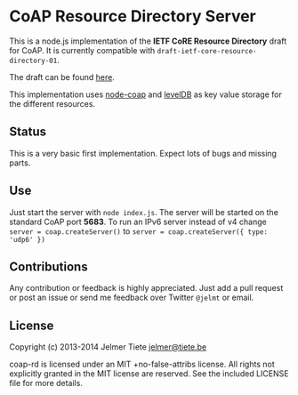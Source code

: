 # CoAP Resource Directory Server

This is a node.js implementation of the **IETF CoRE Resource Directory** draft for CoAP. It is currently compatible with `draft-ietf-core-resource-directory-01`.

The draft can be found [here](http://datatracker.ietf.org/doc/draft-ietf-core-resource-directory/).

This implementation uses [node-coap](https://github.com/mcollina/node-coap) and [levelDB](https://github.com/Level/level) as key value storage for the different resources.

## Status
This is a very basic first implementation. Expect lots of bugs and missing parts.

## Use
Just start the server with `node index.js`. The server will be started on the standard CoAP port **5683**.
To run an IPv6 server instead of v4 change `server = coap.createServer()` to `server = coap.createServer({ type: 'udp6' })`

## Contributions
Any contribution or feedback is highly appreciated. Just add a pull request or post an issue or send me feedback over Twitter `@jelmt` or email.

## License
Copyright (c) 2013-2014 Jelmer Tiete <jelmer@tiete.be>

coap-rd is licensed under an MIT +no-false-attribs license.
All rights not explicitly granted in the MIT license are reserved.
See the included LICENSE file for more details.